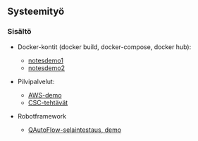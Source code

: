## Systeemityö


### Sisältö

- Docker-kontit (docker build, docker-compose, docker hub):
    - [notesdemo1](https://otredu.github.io/docker/notesdemo.html)
    - [notesdemo2](https://otredu.github.io/docker/notesdemofull.html)

- Pilvipalvelut:
    - [AWS-demo](https://container-workshop.juhala.people.aws.dev/)
    - [CSC-tehtävät](./cloud_harjoitukset1.html)

- Robotframework 
    - [QAutoFlow-selaintestaus, demo](../testaus/rpa_demo.html)
    
